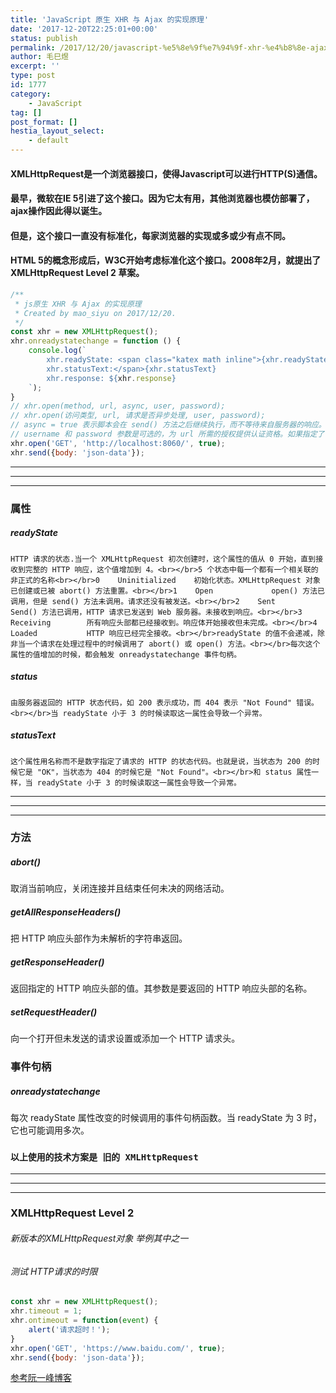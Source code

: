 ```yaml
---
title: 'JavaScript 原生 XHR 与 Ajax 的实现原理'
date: '2017-12-20T22:25:01+00:00'
status: publish
permalink: /2017/12/20/javascript-%e5%8e%9f%e7%94%9f-xhr-%e4%b8%8e-ajax-%e7%9a%84%e5%ae%9e%e7%8e%b0%e5%8e%9f%e7%90%86
author: 毛巳煜
excerpt: ''
type: post
id: 1777
category:
    - JavaScript
tag: []
post_format: []
hestia_layout_select:
    - default
---
```

#### **XMLHttpRequest是一个浏览器接口，使得Javascript可以进行HTTP(S)通信。**

#### **最早，微软在IE 5引进了这个接口。因为它太有用，其他浏览器也模仿部署了，ajax操作因此得以诞生。**

#### **但是，这个接口一直没有标准化，每家浏览器的实现或多或少有点不同。**

#### **HTML 5的概念形成后，W3C开始考虑标准化这个接口。2008年2月，就提出了XMLHttpRequest Level 2 草案。**

```javascript
/**
 * js原生 XHR 与 Ajax 的实现原理
 * Created by mao_siyu on 2017/12/20.
 */
const xhr = new XMLHttpRequest();
xhr.onreadystatechange = function () {
    console.log(`
        xhr.readyState: <span class="katex math inline">{xhr.readyState}
        xhr.statusText:</span>{xhr.statusText}
        xhr.response: ${xhr.response}
    `);
}
// xhr.open(method, url, async, user, password);
// xhr.open(访问类型, url, 请求是否异步处理, user, password);
// async = true 表示脚本会在 send() 方法之后继续执行，而不等待来自服务器的响应。
// username 和 password 参数是可选的，为 url 所需的授权提供认证资格。如果指定了，它们会覆盖 url 自己指定的任何资格。
xhr.open('GET', 'http://localhost:8060/', true);
xhr.send({body: 'json-data'});

```

- - - - - -

- - - - - -

- - - - - -

### 属性

##### readyState

`HTTP 请求的状态.当一个 XMLHttpRequest 初次创建时，这个属性的值从 0 开始，直到接收到完整的 HTTP 响应，这个值增加到 4。<br></br>5 个状态中每一个都有一个相关联的非正式的名称<br></br>0    Uninitialized    初始化状态。XMLHttpRequest 对象已创建或已被 abort() 方法重置。<br></br>1    Open             open() 方法已调用，但是 send() 方法未调用。请求还没有被发送。<br></br>2    Sent             Send() 方法已调用，HTTP 请求已发送到 Web 服务器。未接收到响应。<br></br>3    Receiving        所有响应头部都已经接收到。响应体开始接收但未完成。<br></br>4    Loaded           HTTP 响应已经完全接收。<br></br>readyState 的值不会递减，除非当一个请求在处理过程中的时候调用了 abort() 或 open() 方法。<br></br>每次这个属性的值增加的时候，都会触发 onreadystatechange 事件句柄。`

##### status

`由服务器返回的 HTTP 状态代码，如 200 表示成功，而 404 表示 "Not Found" 错误。<br></br>当 readyState 小于 3 的时候读取这一属性会导致一个异常。`

##### statusText

`这个属性用名称而不是数字指定了请求的 HTTP 的状态代码。也就是说，当状态为 200 的时候它是 "OK"，当状态为 404 的时候它是 "Not Found"。<br></br>和 status 属性一样，当 readyState 小于 3 的时候读取这一属性会导致一个异常。`

- - - - - -

- - - - - -

- - - - - -

### 方法

##### abort()

取消当前响应，关闭连接并且结束任何未决的网络活动。

##### getAllResponseHeaders()

把 HTTP 响应头部作为未解析的字符串返回。

##### getResponseHeader()

返回指定的 HTTP 响应头部的值。其参数是要返回的 HTTP 响应头部的名称。

##### setRequestHeader()

向一个打开但未发送的请求设置或添加一个 HTTP 请求头。

### 事件句柄

##### onreadystatechange

每次 readyState 属性改变的时候调用的事件句柄函数。当 readyState 为 3 时，它也可能调用多次。

### `以上使用的技术方案是 旧的 XMLHttpRequest`

- - - - - -

- - - - - -

- - - - - -

### XMLHttpRequest Level 2

###### 新版本的XMLHttpRequest对象 举例其中之一

###### 测试 HTTP请求的时限

```javascript
const xhr = new XMLHttpRequest();
xhr.timeout = 1;
xhr.ontimeout = function(event) {
    alert('请求超时！');
}
xhr.open('GET', 'https://www.baidu.com/', true);
xhr.send({body: 'json-data'});

```

[参考阮一峰博客](http://www.ruanyifeng.com/blog/2012/09/xmlhttprequest_level_2.html "新版本的XMLHttpRequest对象")